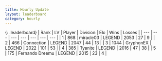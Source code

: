 ```yaml
---
title: Hourly Update
layout: leaderboard
category: hourly
---
```


{: .leaderboard}
| Rank | LV | Player | Division | Elo | Wins | Losses |
| --- | --- | --- | --- | --- | --- | --- |
| <span data-change="0">1</span> | 868 | <span title="ID: 416373">miracle03</span> | LEGEND | <span data-change="0">2053</span> | <span data-change="0">27</span> | <span data-change="0">9</span> |
| <span data-change="0">2</span> | 466 | <span title="ID: 539711">Connection</span> | LEGEND | <span data-change="0">2047</span> | <span data-change="0">44</span> | <span data-change="0">13</span> |
| <span data-change="0">3</span> | 1044 | <span title="ID: 315148">GryphonEX</span> | LEGEND | <span data-change="0">2022</span> | <span data-change="0">101</span> | <span data-change="0">53</span> |
| <span data-change="1">4</span> | 385 | <span title="ID: 534320">Tyanite</span> | LEGEND | <span data-change="0">2016</span> | <span data-change="0">47</span> | <span data-change="0">38</span> |
| <span data-change="1">5</span> | 175 | <span title="ID: 172114">Fernando Dreemu</span> | LEGEND | <span data-change="0">2015</span> | <span data-change="0">23</span> | <span data-change="0">4</span> |